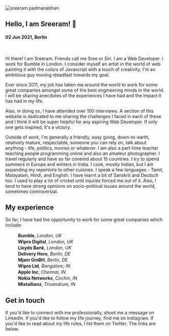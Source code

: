 <img class="img img--left img--grow" loading="lazy" src="/posts/blog/sreeram.jpg" alt="sreeram padmanabhan" title="sreeram padmanabhan" />

## Hello, I am Sreeram! 👋

#### 02 Jun 2021, Berlin

&nbsp;

Hi there! I am Sreeram. Friends call me Sree or Siri. I am a Web Developer. I work for Bumble in London. I consider myself an artist in the world of web painting it with the colors of Javascript with a touch of creativity. I'm an ambitious guy moving steadfast towards my goal.

Ever since 2011, my job has taken me around the world to work for some great companies amongst some of the best engineering minds in the world. I will be sharing anecdotes of the experiences I have had and the impact it has had in my life.

Also, in doing so, I have attended over 100 interviews. A section of this website is dedicated to me sharing the challenges I faced in each of these and I think it will be super helpful for any aspiring Web Developer. If only one gets inspired, it's a victory.

Outside of work, I'm generally a friendly, easy going, down-to-earth, relatively mature, respectable, someone you can rely on, talk about anything - life, politics, movies or whatever. I am also a part-time teacher teaching people programming online and also an amateur photographer. I travel regularly and have so far covered about 15 countries. I try to spend summers in Europe and winters in India. I cook, mostly Indian, but I am expanding my repertoire to other cuisines. I speak a few languages - Tamil, Malayalam, Hindi, and English. I have learnt a bit of Sanskrit and Deutsch too. I used to play a lot of cricket until injuries forced me out of it. Also, I tend to have strong opinions on socio-political issues around the world, sometimes controversial.

## My experience

So far, I have had the opportunity to work for some great companies which include:

&nbsp;&nbsp;&nbsp;&nbsp;<img height=16 width=16 style="width:auto" src='/posts/blog/bumble.ico' />&nbsp;&nbsp;**Bumble**, *London, UK* <br />
&nbsp;&nbsp;&nbsp;&nbsp;<img height=16 width=16 style="width:auto" src='/posts/blog/wd.png' />&nbsp;&nbsp;**Wipro Digital**, *London, UK*<br />
&nbsp;&nbsp;&nbsp;&nbsp;<img height=16 width=16 style="width:auto" src='/posts/blog/lloyds.ico' />&nbsp;&nbsp;**Lloyds Bank**, *London, UK*<br />
&nbsp;&nbsp;&nbsp;&nbsp;<img height=16 width=16 style="width:auto" src='/posts/blog/dh.ico' />&nbsp;&nbsp;**Delivery Hero**, *Berlin, DE*<br />
&nbsp;&nbsp;&nbsp;&nbsp;<img height=16 width=16 style="width:auto" src='/posts/blog/mjam.png' />&nbsp;&nbsp;**Mjam GmBH**, *Berlin, DE* <br />
&nbsp;&nbsp;&nbsp;&nbsp;<img height=16 width=16 style="width:auto" src='/posts/blog/wipro.png' />&nbsp;&nbsp;**Wipro Ltd**, *Bangalore, IN* <br />
&nbsp;&nbsp;&nbsp;&nbsp;<img height=16 width=16 style="width:auto" src='/posts/blog/apple.ico' />&nbsp;&nbsp;**Apple Inc**, *Chennai, IN*<br />
&nbsp;&nbsp;&nbsp;&nbsp;<img height=16 width=16 style="width:auto" src='/posts/blog/nokia.ico' />&nbsp;&nbsp;**Nokia Networks**, *Cochin, IN*<br />
&nbsp;&nbsp;&nbsp;&nbsp;<img height=16 width=16 style="width:auto" src='/posts/blog/mistallianz.jpeg' />&nbsp;&nbsp;**Mistallianz**, *Trivandrum, IN*<br />


## Get in touch

If you'd like to connect with me professionally, shoot me a message on LinkedIn. If you'd like to follow my life journey, find me on Instagram. If you'd like to read about my life rules, I list them on Twitter. The links are below.
